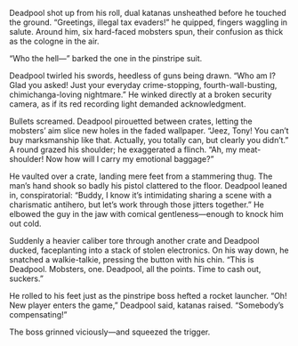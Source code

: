 Deadpool shot up from his roll, dual katanas unsheathed before he touched the ground. “Greetings, illegal tax evaders!” he quipped, fingers waggling in salute. Around him, six hard-faced mobsters spun, their confusion as thick as the cologne in the air.  

“Who the hell—” barked the one in the pinstripe suit.  

Deadpool twirled his swords, heedless of guns being drawn. “Who am I? Glad you asked! Just your everyday crime-stopping, fourth-wall-busting, chimichanga-loving nightmare.” He winked directly at a broken security camera, as if its red recording light demanded acknowledgment.  

Bullets screamed. Deadpool pirouetted between crates, letting the mobsters’ aim slice new holes in the faded wallpaper. “Jeez, Tony! You can’t buy marksmanship like that. Actually, you totally can, but clearly you didn’t.” A round grazed his shoulder; he exaggerated a flinch. “Ah, my meat-shoulder! Now how will I carry my emotional baggage?”  

He vaulted over a crate, landing mere feet from a stammering thug. The man’s hand shook so badly his pistol clattered to the floor. Deadpool leaned in, conspiratorial: “Buddy, I know it’s intimidating sharing a scene with a charismatic antihero, but let’s work through those jitters together.” He elbowed the guy in the jaw with comical gentleness—enough to knock him out cold.  

Suddenly a heavier caliber tore through another crate and Deadpool ducked, faceplanting into a stack of stolen electronics. On his way down, he snatched a walkie-talkie, pressing the button with his chin. “This is Deadpool. Mobsters, one. Deadpool, all the points. Time to cash out, suckers.”  

He rolled to his feet just as the pinstripe boss hefted a rocket launcher. “Oh! New player enters the game,” Deadpool said, katanas raised. “Somebody’s compensating!”  

The boss grinned viciously—and squeezed the trigger.